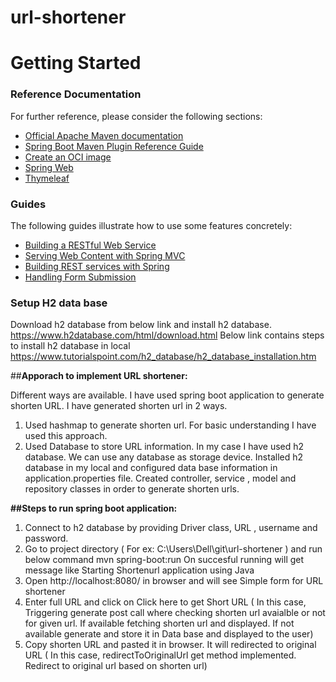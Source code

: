 # url-shortener
# Getting Started

### Reference Documentation
For further reference, please consider the following sections:

* [Official Apache Maven documentation](https://maven.apache.org/guides/index.html)
* [Spring Boot Maven Plugin Reference Guide](https://docs.spring.io/spring-boot/docs/2.7.0/maven-plugin/reference/html/)
* [Create an OCI image](https://docs.spring.io/spring-boot/docs/2.7.0/maven-plugin/reference/html/#build-image)
* [Spring Web](https://docs.spring.io/spring-boot/docs/2.7.0/reference/htmlsingle/#web)
* [Thymeleaf](https://docs.spring.io/spring-boot/docs/2.7.0/reference/htmlsingle/#web.servlet.spring-mvc.template-engines)

### Guides
The following guides illustrate how to use some features concretely:

* [Building a RESTful Web Service](https://spring.io/guides/gs/rest-service/)
* [Serving Web Content with Spring MVC](https://spring.io/guides/gs/serving-web-content/)
* [Building REST services with Spring](https://spring.io/guides/tutorials/bookmarks/)
* [Handling Form Submission](https://spring.io/guides/gs/handling-form-submission/)

### Setup H2 data base
Download h2 database from below link and install h2 database. 
https://www.h2database.com/html/download.html
Below link contains steps to install h2 database in local
https://www.tutorialspoint.com/h2_database/h2_database_installation.htm

##**Apporach to implement URL shortener:**

Different ways are available. I have used spring boot application to generate shorten URL. I have generated shorten url in 2 ways.
1. Used hashmap to generate shorten url. For basic understanding I have used this approach.
2. Used Database to store URL information. In my case I have used h2 database. We can use any database as storage device. Installed h2 database in my local and configured data base information in application.properties file. Created controller, service , model and repository classes in order to generate shorten urls.


**##Steps to run spring boot application:**

1. Connect to h2 database by providing Driver class, URL , username and password.
2. Go to project directory ( For ex: C:\Users\Dell\git\url-shortener ) and run below command
     mvn spring-boot:run
     On succesful running will get message like Starting Shortenurl application using Java
4. Open http://localhost:8080/ in browser and will see Simple form for URL shortener
5. Enter full URL and click on Click here to get Short URL ( In this case, Triggering generate post call where checking shorten url avaialble or not for given url. If available fetching shorten url and displayed. If not available generate and store it in Data base and displayed to the user)
6. Copy shorten URL and pasted it in browser. It will redirected to original URL ( In this case, redirectToOriginalUrl get method implemented. Redirect to original url based on shorten url)
